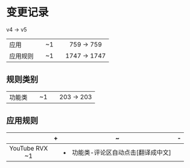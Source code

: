 # 变更记录

v4 -> v5

||||||
|-|:-:|:-:|:-:|:-:|
|应用||~1||759 -> 759|
|应用规则||~1||1747 -> 1747|

## 规则类别

||||||
|-|:-:|:-:|:-:|:-:|
|功能类||~1||203 -> 203|

## 应用规则

||+|~|-|
|:-:|-|-|-|
|YouTube RVX<br>~1||<li>功能类-评论区自动点击[翻译成中文]||

